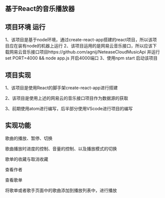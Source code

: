## 基于React的音乐播放器

## 项目环境 运行
1、该项目是基于node环境，通过create-react-app搭建的react项目，所以该项目应在装有node的机器上运行
2、该项目运用的是网易云音乐接口，所以应该下载网易云音乐接口项目https://github.com/agnij/NeteaseCloudMusicApi 并运行set PORT=4000 && node app.js 开启4000端口
3、使用npm start 启动该项目

## 项目实现
1、该项目是使用React的脚手架create-react-app进行搭建

2、该项目是使用上述的网易云的音乐接口项目作为数据源的获取

3、前期使用atom进行编写，后半部分使用VScode进行项目的编写

## 实现功能
歌曲的播放、暂停、切换

歌曲播放时进度的控制、音量的控制、以及播放模式的切换

歌单的收藏与取消收藏

查看作者

查看歌单

将歌单或者歌手页面中的歌曲添加到播放列表中，进行播放

